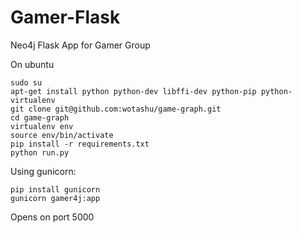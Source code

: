 # Gamer-Flask
Neo4j Flask App for Gamer Group

On ubuntu
```
sudo su
apt-get install python python-dev libffi-dev python-pip python-virtualenv
git clone git@github.com:wotashu/game-graph.git
cd game-graph
virtualenv env
source env/bin/activate
pip install -r requirements.txt
python run.py
```
Using gunicorn:
```
pip install gunicorn
gunicorn gamer4j:app
```

Opens on port 5000
